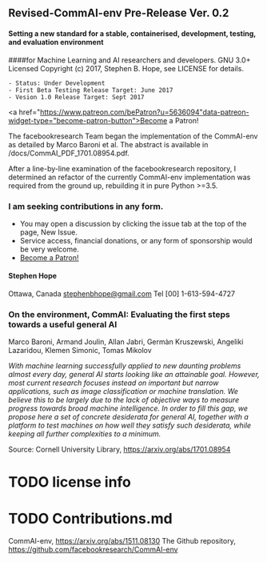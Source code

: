 ## Revised-CommAI-env Pre-Release Ver. 0.2
#### Setting a new standard for a stable, containerised, development, testing,  and evaluation environment
####for Machine Learning and AI researchers and developers. GNU 3.0+ Licensed
Copyright (c) 2017, Stephen B. Hope, see LICENSE for details.

    - Status: Under Development
    - First Beta Testing Release Target: June 2017
    - Vesion 1.0 Release Target: Sept 2017

<a href="https://www.patreon.com/bePatron?u=5636094"data-patreon-widget-type="become-patron-button">Become a Patron!</a>

The facebookresearch Team began the implementation of the CommAI-env as detailed by Marco Baroni et al. The abstract
is available in /docs/CommAI_PDF_1701.08954.pdf.

After a line-by-line examination of the facebookresearch repository, I determined an refactor of the currently
CommAI-env implementation was required from the ground up, rebuilding it in pure Python >=3.5.

### I am seeking contributions in any form.
- You may open a discussion by clicking the issue tab at the top of the page, New Issue.
- Service access, financial donations, or any form of sponsorship would be very welcome.
- <a href="https://www.patreon.com/bePatron?u=5636094">Become a Patron!</a>

#### Stephen Hope
Ottawa, Canada
stephenbhope@gmail.com
Tel [00] 1-613-594-4727

### On the environment, CommAI: Evaluating the first steps towards a useful general AI
Marco Baroni, Armand Joulin, Allan Jabri, Germàn Kruszewski, Angeliki Lazaridou, Klemen Simonic, Tomas Mikolov

_With machine learning successfully applied to new daunting problems almost every day, general AI starts looking
like an attainable goal. However, most current research focuses instead on important but narrow applications,
such as image classification or machine translation. We believe this to be largely due to the lack of objective
ways to measure progress towards broad machine intelligence. In order to fill this gap, we propose here a set of
concrete desiderata for general AI, together with a platform to test machines on how well they satisfy such
desiderata, while keeping all further complexities to a minimum._

Source: Cornell University Library, https://arxiv.org/abs/1701.08954

# TODO license info

# TODO Contributions.md

CommAI-env, https://arxiv.org/abs/1511.08130 The Github repository, https://github.com/facebookresearch/CommAI-env